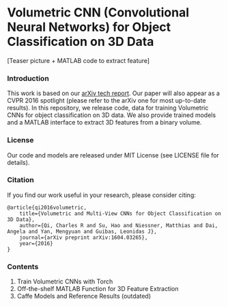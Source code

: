 # Volumetric CNN (Convolutional Neural Networks) for Object Classification on 3D Data

[Teaser picture + MATLAB code to extract feature]

### Introduction
This work is based on our [arXiv tech report](https://arxiv.org/abs/1604.03265). Our paper will also appear as a CVPR 2016 spotlight (please refer to the arXiv one for most up-to-date results). In this repository, we release code, data for training Volumetric CNNs for object classification on 3D data. We also provide trained models and a MATLAB interface to extract 3D features from a binary volume.

### License
Our code and models are released under MIT License (see LICENSE file for details).

### Citation
If you find our work useful in your research, please consider citing:

    @article{qi2016volumetric,
        title={Volumetric and Multi-View CNNs for Object Classification on 3D Data},
        author={Qi, Charles R and Su, Hao and Niessner, Matthias and Dai, Angela and Yan, Mengyuan and Guibas, Leonidas J},
        journal={arXiv preprint arXiv:1604.03265},
        year={2016}
    }

### Contents
1. Train Volumetric CNNs with Torch
2. Off-the-shelf MATLAB Function for 3D Feature Extraction
3. Caffe Models and Reference Results (outdated)
